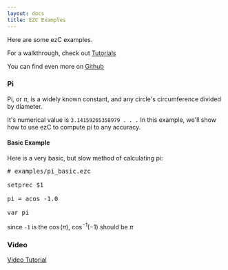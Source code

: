 ```yaml
---
layout: docs
title: EZC Examples
---
```


Here are some ezC examples.

For a walkthrough, check out [Tutorials]({{site.ezc_docs}}/tutorials)

You can find even more on [Github](https://github.com/ChemicalDevelopment/ezc/tree/master/examples)

### Pi

Pi, or $\pi$, is a widely known constant, and any circle's circumference divided by diameter.

It's numerical value is `3.14159265358979 . . .` In this example, we'll show how to use ezC to compute pi to any accuracy.

#### Basic Example

Here is a very basic, but slow method of calculating pi:

<pre>
# examples/pi_basic.ezc

setprec $1

pi = acos -1.0

var pi
</pre>

since `-1` is the $\cos(\pi)$, $\cos^{-1}(-1)$ should be $\pi$

### Video

[Video Tutorial](https://www.youtube.com/watch?v=V1UOOp4Cqqc)
